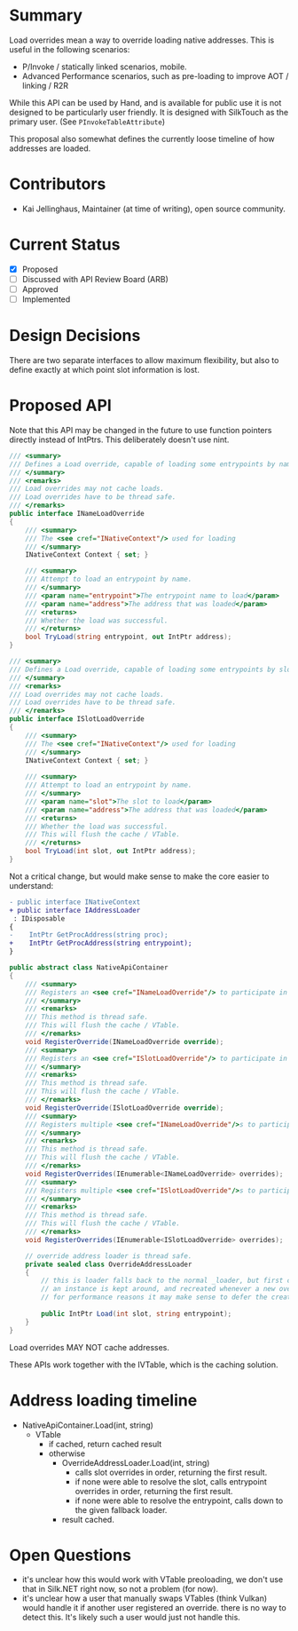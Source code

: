 # Summary
Load overrides mean a way to override loading native addresses.
This is useful in the following scenarios:
- P/Invoke / statically linked scenarios, mobile.
- Advanced Performance scenarios, such as pre-loading to improve AOT / linking / R2R

While this API can be used by Hand, and is available for public use it is not designed to be particularly user friendly.
It is designed with SilkTouch as the primary user. (See `PInvokeTableAttribute`)

This proposal also somewhat defines the currently loose timeline of how addresses are loaded.


# Contributors
- Kai Jellinghaus, Maintainer (at time of writing), open source community.

# Current Status
- [x] Proposed
- [ ] Discussed with API Review Board (ARB)
- [ ] Approved
- [ ] Implemented

# Design Decisions
There are two separate interfaces to allow maximum flexibility, but also to define exactly at which point slot information is lost.

# Proposed API
Note that this API may be changed in the future to use function pointers directly instead of IntPtrs.
This deliberately doesn't use nint.
```cs
/// <summary>
/// Defines a Load override, capable of loading some entrypoints by name.
/// </summary>
/// <remarks>
/// Load overrides may not cache loads.
/// Load overrides have to be thread safe.
/// </remarks>
public interface INameLoadOverride
{
    /// <summary>
    /// The <see cref="INativeContext"/> used for loading
    /// </summary>
    INativeContext Context { set; }

    /// <summary>
    /// Attempt to load an entrypoint by name.
    /// </summary>
    /// <param name="entrypoint">The entrypoint name to load</param>
    /// <param name="address">The address that was loaded</param>
    /// <returns>
    /// Whether the load was successful.
    /// </returns>
    bool TryLoad(string entrypoint, out IntPtr address);
}

/// <summary>
/// Defines a Load override, capable of loading some entrypoints by slot.
/// </summary>
/// <remarks>
/// Load overrides may not cache loads.
/// Load overrides have to be thread safe.
/// </remarks>
public interface ISlotLoadOverride
{
    /// <summary>
    /// The <see cref="INativeContext"/> used for loading
    /// </summary>
    INativeContext Context { set; }
        
    /// <summary>
    /// Attempt to load an entrypoint by name.
    /// </summary>
    /// <param name="slot">The slot to load</param>
    /// <param name="address">The address that was loaded</param>
    /// <returns>
    /// Whether the load was successful.
    /// This will flush the cache / VTable.
    /// </returns>
    bool TryLoad(int slot, out IntPtr address);
}
```

Not a critical change, but would make sense to make the core easier to understand:
```diff
- public interface INativeContext
+ public interface IAddressLoader
 : IDisposable
{
-    IntPtr GetProcAddress(string proc);
+    IntPtr GetProcAddress(string entrypoint);
}
```

```cs
public abstract class NativeApiContainer
{
    /// <summary>
    /// Registers an <see cref="INameLoadOverride"/> to participate in loading.
    /// </summary>
    /// <remarks>
    /// This method is thread safe.
    /// This will flush the cache / VTable.
    /// </remarks>
    void RegisterOverride(INameLoadOverride override);
    /// <summary>
    /// Registers an <see cref="ISlotLoadOverride"/> to participate in loading.
    /// </summary>
    /// <remarks>
    /// This method is thread safe.
    /// This will flush the cache / VTable.
    /// </remarks>
    void RegisterOverride(ISlotLoadOverride override);
    /// <summary>
    /// Registers multiple <see cref="INameLoadOverride"/>s to participate in loading.
    /// </summary>
    /// <remarks>
    /// This method is thread safe.
    /// This will flush the cache / VTable.
    /// </remarks>
    void RegisterOverrides(IEnumerable<INameLoadOverride> overrides);
    /// <summary>
    /// Registers multiple <see cref="ISlotLoadOverride"/>s to participate in loading.
    /// </summary>
    /// <remarks>
    /// This method is thread safe.
    /// This will flush the cache / VTable.
    /// </remarks>
    void RegisterOverrides(IEnumerable<ISlotLoadOverride> overrides);

    // override address loader is thread safe.
    private sealed class OverrideAddressLoader
    {
        // this is loader falls back to the normal _loader, but first calls into overrides.
        // an instance is kept around, and recreated whenever a new override is registered.
        // for performance reasons it may make sense to defer the creation of this to a Lazy<OverrideAddressLoader>
    
        public IntPtr Load(int slot, string entrypoint);
    }
}
```

Load overrides MAY NOT cache addresses.

These APIs work together with the IVTable, which is the caching solution.

# Address loading timeline
- NativeApiContainer.Load(int, string)
  - VTable
    - if cached, return cached result
    - otherwise
        - OverrideAddressLoader.Load(int, string)
            - calls slot overrides in order, returning the first result.
            - if none were able to resolve the slot, calls entrypoint overrides in order, returning the first result.
            - if none were able to resolve the entrypoint, calls down to the given fallback loader.
        - result cached.

# Open Questions
- it's unclear how this would work with VTable preoloading, we don't use that in Silk.NET right now, so not a problem (for now).
- it's unclear how a user that manually swaps VTables (think Vulkan) would handle it if another user registered an override. there is no way to detect this. It's likely such a user would just not handle this.